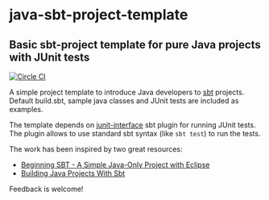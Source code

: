 # java-sbt-project-template

## Basic sbt-project template for pure Java projects with JUnit tests

[![Circle CI](https://circleci.com/gh/alekotra/java-sbt-project-template/tree/master.svg?style=shield&circle-token=84434db0df955dbc64aecfd18bcf01a56c8664b6)](https://circleci.com/gh/alekotra/java-sbt-project-template/tree/master)

A simple project template to introduce Java developers to [sbt](http://www.scala-sbt.org/) projects.
Default build.sbt, sample java classes and JUnit tests are included as examples.

The template depends on [junit-interface](https://github.com/sbt/junit-interface) sbt plugin for running JUnit tests.
The plugin allows to use standard sbt syntax (like `sbt test`) to run the tests.

The work has been inspired by two great resources:
- [Beginning SBT - A Simple Java-Only Project with Eclipse](http://blog.jiffle.net/post/32451176640/beginning-sbt-a-simple-java-only-project-with)
- [Building Java Projects With Sbt](http://xerial.org/blog/2014/03/24/sbt/)

Feedback is welcome!
